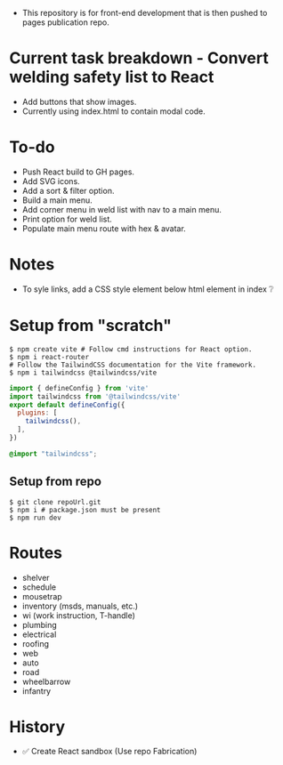 - This repository is for front-end development that is then pushed to pages publication repo.


# Current task breakdown - Convert welding safety list to React
- Add buttons that show images.
- Currently using index.html to contain modal code.

# To-do
- Push React build to GH pages.
- Add SVG icons.
- Add a sort & filter option.
- Build a main menu.
- Add corner menu in weld list with nav to a main menu.
- Print option for weld list.
- Populate main menu route with hex & avatar.


# Notes
- To syle links, add a CSS style element below html element in index ❔


# Setup from "scratch"
``` shell
$ npm create vite # Follow cmd instructions for React option.
$ npm i react-router
# Follow the TailwindCSS documentation for the Vite framework.
$ npm i tailwindcss @tailwindcss/vite
```

``` js vite.config.ts
import { defineConfig } from 'vite'
import tailwindcss from '@tailwindcss/vite'
export default defineConfig({
  plugins: [
    tailwindcss(),
  ],
})
```

``` css add to css file and ensure it's referenced in app.
@import "tailwindcss";
```

## Setup from repo
``` shell
$ git clone repoUrl.git
$ npm i # package.json must be present
$ npm run dev
```


# Routes
- shelver
- schedule
- mousetrap
- inventory (msds, manuals, etc.)
- wi (work instruction, T-handle)
- plumbing
- electrical
- roofing
- web
- auto
- road
- wheelbarrow
- infantry


# History
- ✅ Create React sandbox (Use repo Fabrication)
